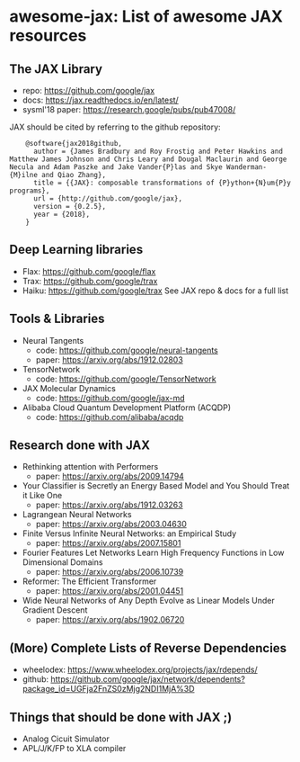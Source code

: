 # awesome-jax: List of awesome JAX resources

## The JAX Library
- repo: https://github.com/google/jax
- docs: https://jax.readthedocs.io/en/latest/
- sysml'18 paper: https://research.google/pubs/pub47008/

JAX should be cited by referring to the github repository:
```
    @software{jax2018github,
      author = {James Bradbury and Roy Frostig and Peter Hawkins and Matthew James Johnson and Chris Leary and Dougal Maclaurin and George Necula and Adam Paszke and Jake Vander{P}las and Skye Wanderman-{M}ilne and Qiao Zhang},
      title = {{JAX}: composable transformations of {P}ython+{N}um{P}y programs},
      url = {http://github.com/google/jax},
      version = {0.2.5},
      year = {2018},
    }
```

## Deep Learning libraries 
- Flax: https://github.com/google/flax
- Trax: https://github.com/google/trax
- Haiku: https://github.com/google/trax
See JAX repo & docs for a full list

## Tools & Libraries

- Neural Tangents
  - code: https://github.com/google/neural-tangents
  - paper: https://arxiv.org/abs/1912.02803
- TensorNetwork
  - code: https://github.com/google/TensorNetwork
- JAX Molecular Dynamics
  - code: https://github.com/google/jax-md
- Alibaba Cloud Quantum Development Platform (ACQDP)
  - code: https://github.com/alibaba/acqdp

## Research done with JAX

- Rethinking attention with Performers
  - paper: https://arxiv.org/abs/2009.14794
- Your Classifier is Secretly an Energy Based Model and You Should Treat it Like One
  - paper: https://arxiv.org/abs/1912.03263
- Lagrangean Neural Networks
  - paper: https://arxiv.org/abs/2003.04630
- Finite Versus Infinite Neural Networks: an Empirical Study
  - paper: https://arxiv.org/abs/2007.15801
- Fourier Features Let Networks Learn High Frequency Functions in Low Dimensional Domains
  - paper: https://arxiv.org/abs/2006.10739
- Reformer: The Efficient Transformer
  - paper: https://arxiv.org/abs/2001.04451
- Wide Neural Networks of Any Depth Evolve as Linear Models Under Gradient Descent
  - paper: https://arxiv.org/abs/1902.06720


## (More) Complete Lists of Reverse Dependencies

- wheelodex: https://www.wheelodex.org/projects/jax/rdepends/
- github: https://github.com/google/jax/network/dependents?package_id=UGFja2FnZS0zMjg2NDI1MjA%3D

## Things that should be done with JAX ;)

- Analog Cicuit Simulator
- APL/J/K/FP to XLA compiler

